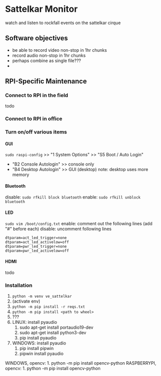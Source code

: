 # Sattelkar Monitor
watch and listen to rockfall events on the sattelkar cirque

## Software objectives
* be able to record video non-stop in 1hr chunks
* record audio non-stop in 1hr chunks
* perhaps combine as single file???
* 

## RPI-Specific Maintenance

### Connect to RPI in the field
todo

### Connect to RPI in office


### Turn on/off various items
#### GUI
`sudo raspi-config` >> "1 System Options" >> "S5 Boot / Auto Login"
* "B2 Console Autologin" >> console only
* "B4 Desktop Autologin" >> GUI (desktop)
note: desktop uses more memory

#### Bluetooth
disable: `sudo rfkill block bluetooth`
enable: `sudo rfkill unblock bluetooth`

#### LED
`sudo vim /boot/config.txt`
enable: comment out the following lines (add "#" before each)
disable: uncomment following lines
```
dtparam=act_led_trigger=none
dtparam=act_led_activelow=off
dtparam=pwr_led_trigger=none
dtparam=pwr_led_activelow=off
```

#### HDMI
todo


### Installation
1. `python -m venv ve_sattelkar`
2. (activate env)
3. `python -m pip install -r reqs.txt`
4. `python -m pip install <path to wheel>`
5. ???
6. LINUX: install pyaudio
    1. sudo apt-get install portaudio19-dev
    2. sudo apt-get install python3-dev
    3. pip install pyaudio
7. WINDOWS: install pyaudio
    1. pip install pipwin
    2. pipwin install pyaudio

WINDOWS, opencv: 
    1. python -m pip install opencv-python
RASPBERRYPI, opencv: 
    1. python -m pip install opencv-python 
